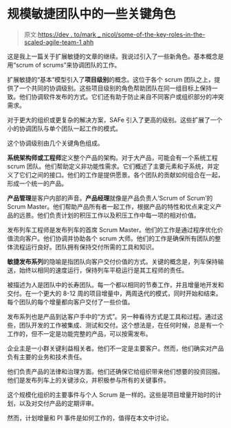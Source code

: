 # 规模敏捷团队中的一些关键角色

> 原文:[https://dev . to/mark _ nicol/some-of-the-key-roles-in-the-scaled-agile-team-1 ahh](https://dev.to/mark_nicol/some-of-the-key-roles-in-the-scaled-agile-team-1ahh)

这是我上一篇关于扩展敏捷的文章的继续。我说过引入了一些新角色。基本概念是用“scrum of scrums”来协调团队的工作。

扩展敏捷的“基本”模型引入了**项目级别**的概念。这位于各个 scrum 团队之上，提供了一个共同的协调级别。这些项目级别的角色帮助团队在同一组目标上保持一致。他们协调软件发布的方式。它们还有助于防止来自不同客户或组织部分的冲突需求。

对于更大的组织或更复杂的解决方案，SAFe 引入了更高的级别。这些扩展了一个小的协调团队与单个团队一起工作的模式。

这个协调级别由几个关键角色组成。

**系统架构师或工程师**定义整个产品的架构。对于大产品，可能会有一个系统工程 scrum 团队。他们帮助定义非功能性需求。它们概述了主要元素和子系统，并定义了它们之间的接口。他们的工作是提供愿景。各个团队的贡献如何组合在一起，形成一个统一的产品。

**产品管理**是客户内部的声音。**产品经理**就像是产品负责人‘Scrum of Scrum’的 Scrum Master。他们帮助产品所有者一起工作，根据产品的特性和优点来定义产品的远景。他们负责计划的积压工作以及积压工作中每一项的相对价值。

发布列车工程师是发布列车的首席 Scrum Master。他们的工作是通过程序优化价值流向客户。他们协调并协助各个 scrum 大师。他们的工作是确保所有团队的整体流程运行良好。团队拥有保持交付所需的工具和知识。

**敏捷发布系列**的隐喻是指团队向客户交付价值的方式。关键的概念是，列车保持输送，始终以相同的速度运行，保持列车平稳运行是其工程师的责任。

被描述为人是团队中的长寿团队。每一个都以相同的节奏工作，并且增量地开发和交付。在一个更大的 8-12 周的项目增量中，两周迭代的模式，同时开始和结束。每个团队的每个增量都向客户交付了一些价值。

发布系列也是产品到达客户手中的“方式”。另一种看待方式是工具和过程。通过这些，团队开发的工作被集成、测试和交付。这个想法是，在任何时候，总是有一个工作的，但不一定是功能完整的产品，可以按需发布。

企业主是一小群关键利益相关者。他们不一定是主要客户。然而，他们确实对产品负有主要的业务和技术责任。

他们负责产品的法律和治理方面。他们还确保它给组织带来他们想要的投资回报。他们是发布列车上的关键涉众，并积极参与所有的关键事件。

这个规模化组织的主要事件与个人 Scrum 是一样的。这些是项目增量开始时的计划，以及对交付产品的定期评审。

然而，计划增量和 PI 事件是如何工作的，值得在本文中讨论。
